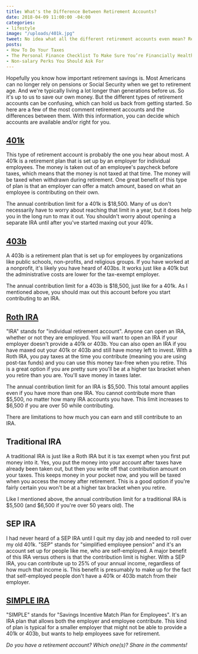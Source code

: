 ```yaml
---
title: What's the Difference Between Retirement Accounts?
date: 2018-04-09 11:00:00 -04:00
categories:
- lifestyle
image: "/uploads/401k.jpg"
tweet: No idea what all the different retirement accounts even mean? Read more here.
posts:
- How To Do Your Taxes
- The Personal Finance Checklist To Make Sure You’re Financially Healthy
- Non-salary Perks You Should Ask For
---
```


Hopefully you know how important retirement savings is. Most Americans can no longer rely on pensions or Social Security when we get to retirement age. And we're typically living a lot longer than generations before us. So it's up to us to save our own money. But the different types of retirement accounts can be confusing, which can hold us back from getting started. So here are a few of the most comment retirement accounts and the differences between them. With this information, you can decide which accounts are available and/or right for you.

## [401k](https://www.irs.gov/retirement-plans/401k-plans)

This type of retirement account is probably the one you hear about most. A 401k is a retirement plan that is set up by an employer for individual employees. The money is taken out of an employee's paycheck before taxes, which means that the money is not taxed at that time. The money will be taxed when withdrawn during retirement. One great benefit of this type of plan is that an employer can offer a match amount, based on what an employee is contributing on their own. 

The annual contribution limit for a 401k is $18,500. Many of us don't necessarily have to worry about reaching that limit in a year, but it does help you in the long run to max it out. You shouldn't worry about opening a separate IRA until after you've started maxing out your 401k.

## [403b](https://www.irs.gov/retirement-plans/irc-403b-tax-sheltered-annuity-plans)

A 403b is a retirement plan that is set up for employees by organizations like public schools, non-profits, and religious groups. If you have worked at a nonprofit, it's likely you have heard of 403bs. It works just like a 401k but the administrative costs are lower for the tax-exempt employer. 

The annual contribution limit for a 403b is $18,500, just like for a 401k. As I mentioned above, you should max out this account before you start contributing to an IRA.

## [Roth IRA](https://www.irs.gov/retirement-plans/roth-iras)

"IRA" stands for "individual retirement account". Anyone can open an IRA, whether or not they are employed. You will want to open an IRA if your employer doesn't provide a 401k or 403b. You can also open an IRA if you have maxed out your 401k or 403b and still have money left to invest. With a Roth IRA, you pay taxes at the time you contribute (meaning you are using post-tax funds) and you can use this money tax-free when you retire. This is a great option if you are pretty sure you'll be at a higher tax bracket when you retire than you are. You'll save money in taxes later.  

The annual contribution limit for an IRA is $5,500. This total amount applies even if you have more than one IRA. You cannot contribute more than $5,500, no matter how many IRA accounts you have. This limit increases to $6,500 if you are over 50 while contributing.

There are limitations to how much you can earn and still contribute to an IRA.

## Traditional IRA

A traditional IRA is just like a Roth IRA but it is tax exempt when you first put money into it. Yes, you put the money into your account after taxes have already been taken out, but then you write off that contribution amount on your taxes. This keeps money in your pocket now, and you will be taxed when you access the money after retirement. This is a good option if you're fairly certain you won't be at a higher tax bracket when you retire. 

Like I mentioned above, the annual contribution limit for a traditional IRA is $5,500 (and $6,500 if you're over 50 years old). The

## SEP IRA

I had never heard of a SEP IRA until I quit my day job and needed to roll over my old 401k. "SEP" stands for "simplified employee pension" and it's an account set up for people like me, who are self-employed. A major benefit of this IRA versus others is that the contribution limit is higher. With a SEP IRA, you can contribute up to 25% of your annual income, regardless of how much that income is. This benefit is presumably to make up for the fact that self-employed people don't have a 401k or 403b match from their employer.

## [SIMPLE IRA](https://www.irs.gov/retirement-plans/plan-sponsor/simplified-employee-pension-plan-sep)

"SIMPLE" stands for "Savings Incentive Match Plan for Employees". It's an IRA plan that allows both the employer and employee contribute. This kind of plan is typical for a smaller employer that might not be able to provide a 401k or 403b, but wants to help employees save for retirement. 

*Do you have a retirement account? Which one(s)? Share in the comments!*